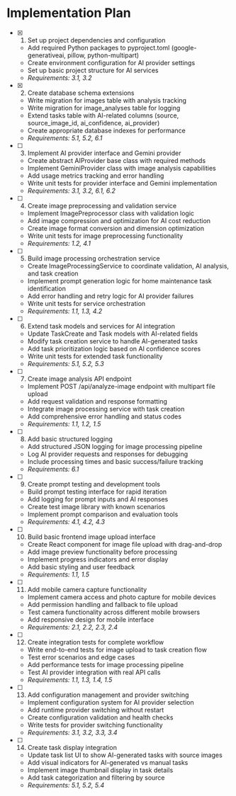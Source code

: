 # Implementation Plan

- [x] 1. Set up project dependencies and configuration
  - Add required Python packages to pyproject.toml (google-generativeai, pillow, python-multipart)
  - Create environment configuration for AI provider settings
  - Set up basic project structure for AI services
  - _Requirements: 3.1, 3.2_

- [x] 2. Create database schema extensions
  - Write migration for images table with analysis tracking
  - Write migration for image_analyses table for logging
  - Extend tasks table with AI-related columns (source, source_image_id, ai_confidence, ai_provider)
  - Create appropriate database indexes for performance
  - _Requirements: 5.1, 5.2, 6.1_

- [ ] 3. Implement AI provider interface and Gemini provider
  - Create abstract AIProvider base class with required methods
  - Implement GeminiProvider class with image analysis capabilities
  - Add usage metrics tracking and error handling
  - Write unit tests for provider interface and Gemini implementation
  - _Requirements: 3.1, 3.2, 6.1, 6.2_

- [ ] 4. Create image preprocessing and validation service
  - Implement ImagePreprocessor class with validation logic
  - Add image compression and optimization for AI cost reduction
  - Create image format conversion and dimension optimization
  - Write unit tests for image preprocessing functionality
  - _Requirements: 1.2, 4.1_

- [ ] 5. Build image processing orchestration service
  - Create ImageProcessingService to coordinate validation, AI analysis, and task creation
  - Implement prompt generation logic for home maintenance task identification
  - Add error handling and retry logic for AI provider failures
  - Write unit tests for service orchestration
  - _Requirements: 1.1, 1.3, 4.2_

- [ ] 6. Extend task models and services for AI integration
  - Update TaskCreate and Task models with AI-related fields
  - Modify task creation service to handle AI-generated tasks
  - Add task prioritization logic based on AI confidence scores
  - Write unit tests for extended task functionality
  - _Requirements: 5.1, 5.2, 5.3_

- [ ] 7. Create image analysis API endpoint
  - Implement POST /api/analyze-image endpoint with multipart file upload
  - Add request validation and response formatting
  - Integrate image processing service with task creation
  - Add comprehensive error handling and status codes
  - _Requirements: 1.1, 1.2, 1.5_

- [ ] 8. Add basic structured logging
  - Add structured JSON logging for image processing pipeline
  - Log AI provider requests and responses for debugging
  - Include processing times and basic success/failure tracking
  - _Requirements: 6.1_

- [ ] 9. Create prompt testing and development tools
  - Build prompt testing interface for rapid iteration
  - Add logging for prompt inputs and AI responses
  - Create test image library with known scenarios
  - Implement prompt comparison and evaluation tools
  - _Requirements: 4.1, 4.2, 4.3_

- [ ] 10. Build basic frontend image upload interface
  - Create React component for image file upload with drag-and-drop
  - Add image preview functionality before processing
  - Implement progress indicators and error display
  - Add basic styling and user feedback
  - _Requirements: 1.1, 1.5_

- [ ] 11. Add mobile camera capture functionality
  - Implement camera access and photo capture for mobile devices
  - Add permission handling and fallback to file upload
  - Test camera functionality across different mobile browsers
  - Add responsive design for mobile interface
  - _Requirements: 2.1, 2.2, 2.3, 2.4_

- [ ] 12. Create integration tests for complete workflow
  - Write end-to-end tests for image upload to task creation flow
  - Test error scenarios and edge cases
  - Add performance tests for image processing pipeline
  - Test AI provider integration with real API calls
  - _Requirements: 1.1, 1.3, 1.4, 1.5_

- [ ] 13. Add configuration management and provider switching
  - Implement configuration system for AI provider selection
  - Add runtime provider switching without restart
  - Create configuration validation and health checks
  - Write tests for provider switching functionality
  - _Requirements: 3.1, 3.2, 3.3, 3.4_

- [ ] 14. Create task display integration
  - Update task list UI to show AI-generated tasks with source images
  - Add visual indicators for AI-generated vs manual tasks
  - Implement image thumbnail display in task details
  - Add task categorization and filtering by source
  - _Requirements: 5.1, 5.2, 5.4_